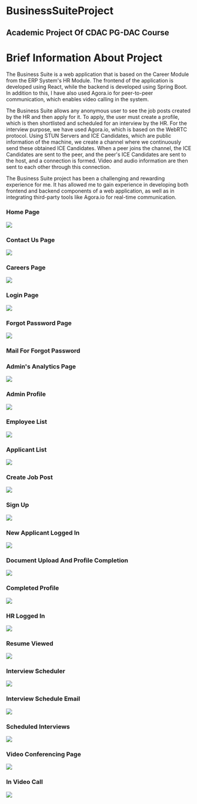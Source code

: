 # BusinessSuiteProject
## Academic Project Of CDAC PG-DAC Course

# Brief Information About Project
The Business Suite is a web application that is based on the Career Module from the ERP System's HR Module. The frontend of the application is developed using React, while the backend is developed using Spring Boot. In addition to this, I have also used Agora.io for peer-to-peer communication, which enables video calling in the system.

The Business Suite allows any anonymous user to see the job posts created by the HR and then apply for it. To apply, the user must create a profile, which is then shortlisted and scheduled for an interview by the HR. For the interview purpose, we have used Agora.io, which is based on the WebRTC protocol. Using STUN Servers and ICE Candidates, which are public information of the machine, we create a channel where we continuously send these obtained ICE Candidates. When a peer joins the channel, the ICE Candidates are sent to the peer, and the peer's ICE Candidates are sent to the host, and a connection is formed. Video and audio information are then sent to each other through this connection.

The Business Suite project has been a challenging and rewarding experience for me. It has allowed me to gain experience in developing both frontend and backend components of a web application, as well as in integrating third-party tools like Agora.io for real-time communication.


### Home Page

<img src="https://github.com/sgadave/BusinessSuiteProject/blob/main/Documentation/Images/Application%20ScreenShots/1.png"></img>

### Contact Us Page

<img src="https://github.com/sgadave/BusinessSuiteProject/blob/main/Documentation/Images/Application%20ScreenShots/2.png"></img>

### Careers Page

<img src="https://github.com/sgadave/BusinessSuiteProject/blob/main/Documentation/Images/Application%20ScreenShots/3.png"></img>

### Login Page

<img src="https://github.com/sgadave/BusinessSuiteProject/blob/main/Documentation/Images/Application%20ScreenShots/4.png"></img>


### Forgot Password Page

<img src="https://github.com/sgadave/BusinessSuiteProject/blob/main/Documentation/Images/Application%20ScreenShots/5.png"></img>


### Mail For Forgot Password


### Admin's Analytics Page

<img src="https://github.com/sgadave/BusinessSuiteProject/blob/main/Documentation/Images/Application%20ScreenShots/7.png"></img>


### Admin Profile

<img src="https://github.com/sgadave/BusinessSuiteProject/blob/main/Documentation/Images/Application%20ScreenShots/8.png"></img>


### Employee List

<img src="https://github.com/sgadave/BusinessSuiteProject/blob/main/Documentation/Images/Application%20ScreenShots/9.png"></img>


### Applicant List

<img src="https://github.com/sgadave/BusinessSuiteProject/blob/main/Documentation/Images/Application%20ScreenShots/10.png"></img>


### Create Job Post 

<img src="https://github.com/sgadave/BusinessSuiteProject/blob/main/Documentation/Images/Application%20ScreenShots/11.png"></img>


### Sign Up

<img src="https://github.com/sgadave/BusinessSuiteProject/blob/main/Documentation/Images/Application%20ScreenShots/12.png"></img>

### New Applicant Logged In

<img src="https://github.com/sgadave/BusinessSuiteProject/blob/main/Documentation/Images/Application%20ScreenShots/13.png"></img>

### Document Upload And Profile Completion

<img src="https://github.com/sgadave/BusinessSuiteProject/blob/main/Documentation/Images/Application%20ScreenShots/14.png"></img>

### Completed Profile

<img src="https://github.com/sgadave/BusinessSuiteProject/blob/main/Documentation/Images/Application%20ScreenShots/15.png"></img>


### HR Logged In

<img src="https://github.com/sgadave/BusinessSuiteProject/blob/main/Documentation/Images/Application%20ScreenShots/16.png"></img>

### Resume Viewed

<img src="https://github.com/sgadave/BusinessSuiteProject/blob/main/Documentation/Images/Application%20ScreenShots/17.png"></img>

### Interview Scheduler

<img src="https://github.com/sgadave/BusinessSuiteProject/blob/main/Documentation/Images/Application%20ScreenShots/18.png"></img>

### Interview Schedule Email

<img src="https://github.com/sgadave/BusinessSuiteProject/blob/main/Documentation/Images/Application%20ScreenShots/19.png"></img>

### Scheduled Interviews

<img src="https://github.com/sgadave/BusinessSuiteProject/blob/main/Documentation/Images/Application%20ScreenShots/20.png"></img>

### Video Conferencing Page

<img src="https://github.com/sgadave/BusinessSuiteProject/blob/main/Documentation/Images/Application%20ScreenShots/21.png"></img>

### In Video Call

<img src="https://github.com/sgadave/BusinessSuiteProject/blob/main/Documentation/Images/Application%20ScreenShots/22.png"></img>



